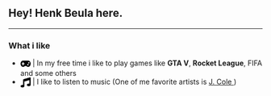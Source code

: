 ## Hey! Henk Beula here.
***

### What i like
- <img src="icons/gamepad.svg" width="20px" height="20px" align="center"/> |  In my free time i like to play games like **GTA V**, **Rocket League**, FIFA and some others
- <img src="icons/music.svg" width="20px" height="20px" align="center"/>   |  I like to listen to music (One of me favorite artists is <a href="https://en.wikipedia.org/wiki/J._Cole"> J. Cole </a> )
